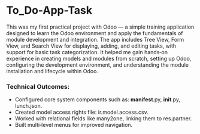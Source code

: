 # To_Do-App-Task
This was my first practical project with Odoo — a simple training application designed to learn the Odoo environment
and apply the fundamentals of module development and integration. The app includes Tree View, Form View,
and Search View for displaying, adding, and editing tasks, with support for basic task categorization. It helped me
gain hands‑on experience in creating models and modules from scratch, setting up Odoo, configuring the development
environment, and understanding the module installation and lifecycle within Odoo.
### Technical Outcomes:
- Configured core system components such as: __manifest__.py, __init__.py, lunch.json.
- Created model access rights file: ir.model.access.csv.
- Worked with relational fields like many2one, linking them to res.partner.
- Built multi‑level menus for improved navigation.
